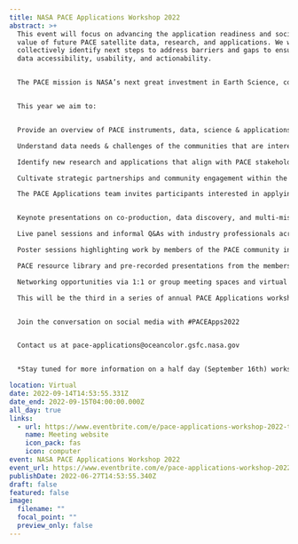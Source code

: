 ```yaml
---
title: NASA PACE Applications Workshop 2022
abstract: >+
  This event will focus on advancing the application readiness and societal
  value of future PACE satellite data, research, and applications. We will
  collectively identify next steps to address barriers and gaps to ensure PACE
  data accessibility, usability, and actionability.


  The PACE mission is NASA’s next great investment in Earth Science, continuing NASA’s legacy of over forty years of satellite ocean color measurements. PACE, expected to launch in January 2024, will advance our Earth-observing and monitoring capabilities through hyperspectral imaging and multi-angle polarimetric observations of ocean, atmosphere, and terrestrial ecosystems. PACE will give us an unprecedented view of our home planet and will support user-driven environmental applications through research and applied science to address societal challenges and inform decision-making!


  This year we aim to:


  Provide an overview of PACE instruments, data, science & applications.

  Understand data needs & challenges of the communities that are interested in working with PACE data, and co-develop action steps for addressing these challenges.

  Identify new research and applications that align with PACE stakeholders and decision-making communities.

  Cultivate strategic partnerships and community engagement within the PACE Community of Practice, other Earth missions, resource managers, and decision-makers.

  The PACE Applications team invites participants interested in applying PACE data for research, resource management, decision-making, public health, and others across water resources, air quality and health, climate, disasters, ecological forecasting and other NASA Applied Sciences thematic areas. The event will encourage collaboration from individuals and organizations from diverse backgrounds including US and international universities, research organizations, government agencies, as well as the commercial, non-profit, and private sectors.


  Keynote presentations on co-production, data discovery, and multi-mission synergies.

  Live panel sessions and informal Q&As with industry professionals across social sciences, Earth observation data management, and applied research and operations.

  Poster sessions highlighting work by members of the PACE community including PACE Early Adopters and PACE Science & Application Teams.

  PACE resource library and pre-recorded presentations from the members of PACE Project Science.

  Networking opportunities via 1:1 or group meeting spaces and virtual lounges.

  This will be the third in a series of annual PACE Applications workshops. The event is open to all participants. Registration is required, but free to attend.


  Join the conversation on social media with #PACEApps2022


  Contact us at pace-applications@oceancolor.gsfc.nasa.gov


  *Stay tuned for more information on a half day (September 16th) workshop on the Geostationary Littoral Imaging and Monitoring Radiometer (GLIMR) following the PACE Applications Workshop.

location: Virtual
date: 2022-09-14T14:53:55.331Z
date_end: 2022-09-15T04:00:00.000Z
all_day: true
links:
  - url: https://www.eventbrite.com/e/pace-applications-workshop-2022-tickets-321347487987
    name: Meeting website
    icon_pack: fas
    icon: computer
event: NASA PACE Applications Workshop 2022
event_url: https://www.eventbrite.com/e/pace-applications-workshop-2022-tickets-321347487987
publishDate: 2022-06-27T14:53:55.340Z
draft: false
featured: false
image:
  filename: ""
  focal_point: ""
  preview_only: false
---
```


